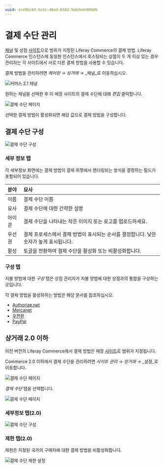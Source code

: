 ```yaml
---
uuid: ece95c64-ba3c-46ad-8343-5ebdeee906db
---
```


# 결제 수단 관리

[채널](../../store-management/channels/introduction-to-channels.md) 및 상점 [사이트](../../starting-a-store/sites-and-site-types.md)으로 범위가 지정된 Liferay Commerce의 결제 방법. Liferay Commerce 인스턴스에 동일한 인스턴스에서 호스팅되는 상점이 두 개 이상 있는 경우 관리자는 각 사이트에서 서로 다른 결제 방법을 사용할 수 있습니다.

결제 방법을 관리하려면 _제어판_ &rarr; _상거래_ &rarr; _채널_로 이동하십시오.

![커머스 2.1 채널](./managing-payment-methods/images/06.png)

원하는 채널을 선택한 후 이 매장 사이트의 결제 수단에 대해 _편집_ 클릭합니다.

![결제 수단 페이지](./managing-payment-methods/images/04.png)

선택한 결제 방법이 활성화되면 해당 값으로 결제 방법을 구성합니다.

## 결제 수단 구성

![결제 수단 구성](./managing-payment-methods/images/05.png)

### 세부 정보 탭

각 세부정보 화면에는 결제 방법이 결제 위젯에서 렌더링되는 방식을 결정하는 필드가 포함되어 있습니다.

| 분야  | 묘사                                                |
|:--- |:------------------------------------------------- |
| 이름  | 결제 수단 이름                                          |
| 묘사  | 결제 수단에 대한 간략한 설명                                  |
| 아이콘 | 결제 수단을 나타내는 작은 이미지 또는 로고를 업로드하세요.                 |
| 우선권 | 결제 프로세스에서 결제 방법이 표시되는 순서를 결정합니다. 낮은 숫자가 높게 표시됩니다. |
| 활성  | 토글을 전환하여 결제 수단을 활성화 또는 비활성화합니다.                   |

### 구성 탭

지불 방법에 대한 _구성_ 탭은 상점 관리자가 지불 방법에 대한 상점과의 통합을 구성하는 곳입니다.

각 결제 방법을 활성화하는 방법은 해당 문서를 참조하십시오.

* [Authorize.net](./authorize-net.md)
* [Mercanet](./mercanet.md)
* [우편환](./money-orders.md)
* [PayPal](./paypal.md)

## 상거래 2.0 이하

이전 버전의 Liferay Commerce에서 결제 방법은 매장 [사이트](../../starting-a-store/sites-and-site-types.md)로 범위가 지정됩니다.

Commerce 2.0 이하에서 결제 수단을 관리하려면 _사이트 관리_ → _상거래_ → _설정_로 이동합니다.

![결제 수단 페이지](./managing-payment-methods/images/07.png)

_결제 수단_ 탭을 선택합니다.

![결제 수단 페이지](./managing-payment-methods/images/01.png)

### 세부정보 탭(2.0)

![결제 수단 구성](./managing-payment-methods/images/02.png)

### 제한 탭(2.0)

제한은 지정된 국가의 구매자에 대한 결제 방법을 비활성화합니다.

![결제 수단 제한 설정](./managing-payment-methods/images/03.png)
